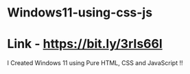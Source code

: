 # Windows11-using-css-js
# Link - https://bit.ly/3rIs66l
I Created Windows 11 using Pure HTML, CSS and JavaScript !!
